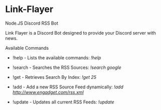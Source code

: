 # Link-Flayer
Node.JS Discord RSS Bot

Link Flayer is a Discord Bot designed to provide your Discord server with news.

Available Commands

	
* !help - Lists the available commands: *!help*

* !search - Searches the RSS Sources: *!search google*

* !get - Retrieves Search By Index: *!get 25*

* !add - Add a new RSS Source Feed dynamically: *!add http://www.engadget.com/rss.xml*

* !update - Updates all current RSS Feeds: *!update*

